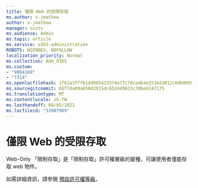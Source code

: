 ```yaml
---
title: 僅限 Web 的受限存取
ms.author: v-jmathew
author: v-jmathew
manager: scotv
ms.audience: Admin
ms.topic: article
ms.service: o365-administration
ROBOTS: NOINDEX, NOFOLLOW
localization_priority: Normal
ms.collection: Adm_O365
ms.custom:
- "9004169"
- "7314"
ms.openlocfilehash: 1f62a3fff61dd005423574e77c70cedb4e3516d3012c69b0095246aa194154e5
ms.sourcegitcommit: b5f7da89a650d2915dc652449623c78be6247175
ms.translationtype: MT
ms.contentlocale: zh-TW
ms.lasthandoff: 08/05/2021
ms.locfileid: "53907909"
---
```

# <a name="web-only-limited-access"></a>僅限 Web 的受限存取

Web-Only 「限制存取」是「限制存取」許可權層級的變種，可讓使用者僅能存取 web 物件。

如需詳細資訊，請參閱 [預設許可權等級](https://docs.microsoft.com/sharepoint/understanding-permission-levels#default-permission-levels)。

